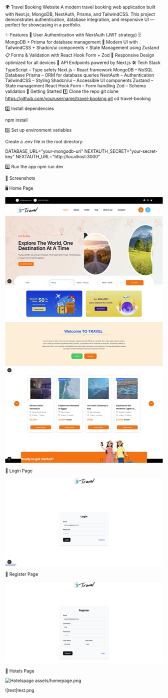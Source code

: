 🌍 Travel Booking Website
A modern travel booking web application built with Next.js, MongoDB, NextAuth, Prisma, and TailwindCSS.
This project demonstrates authentication, database integration, and responsive UI — perfect for showcasing in a portfolio.

✨ Features
🔐 User Authentication with NextAuth (JWT strategy)
🗄️ MongoDB + Prisma for database management
🎨 Modern UI with TailwindCSS + Shadcn/ui components
⚡ State Management using Zustand
📋 Forms & Validation with React Hook Form + Zod
📱 Responsive Design optimized for all devices
🚀 API Endpoints powered by Next.js
🛠️ Tech Stack
TypeScript – Type safety
Next.js – React framework
MongoDB – NoSQL Database
Prisma – ORM for database queries
NextAuth – Authentication
TailwindCSS – Styling
Shadcn/ui – Accessible UI components
Zustand – State management
React Hook Form – Form handling
Zod – Schema validation
🚀 Getting Started
1️⃣ Clone the repo
git clone https://github.com/yourusername/travel-booking.git
cd travel-booking

2️⃣ Install dependencies

npm install

3️⃣ Set up environment variables

Create a .env file in the root directory:

DATABASE_URL="your-mongodb-uri"
NEXTAUTH_SECRET="your-secret-key"
NEXTAUTH_URL="http://localhost:3000"

4️⃣ Run the app
npm run dev

📸 Screenshots

🖥️ Home Page

![Homepage1](assets/homepage.png)
![Homepage2](assets/homepage2.png)
![Homepage3](assets/homepage3.png)

🔐 Login Page

![Loginpage](assets/loginpage.png)

🔐 Register Page

![Registerpage](assets/registerpage.png)

🏨 Hotels Page

![Hotelspage](.travel/assets/hotelspage.png)
assets/homepage.png


![test]test.png